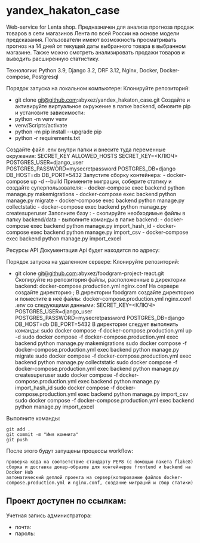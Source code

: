 # yandex_hakaton_case
Web-service for Lenta shop.
Предназначен для анализа прогноза продаж товаров в сети магазинов Лента по всей России на основе модели предсказания.
Пользователи имеют возможность просматривать прогноз на 14 дней от текущей даты выбранного товара в выбранном магазине. Также можно смотреть анализировать продажи товаров и выводить расширенную статистику.


Технологии:
Python 3.9, Django 3.2, DRF 3.12, Nginx, Docker, Docker-compose, Postgresql

Порядок запуска на локальном компьютере: 
  Клонируйте репозиторий:
   - git clone git@github.com:abyxez/yandex_hakaton_case.git
  Создайте и активируйте виртуальное окружение в папке backend, обновите pip и установите зависимости:
   - python -m venv venv
   - venv/Scripts/activate
   - python -m pip install --upgrade pip
   - python -r requirements.txt

  
   Создайте файл .env внутри папки  и внесите туда переменные окружения:
    SECRET_KEY
    ALLOWED_HOSTS
    SECRET_KEY=<КЛЮЧ>
    POSTGRES_USER=django_user
    POSTGRES_PASSWORD=mysecretpassword
    POSTGRES_DB=django
    DB_HOST=db
    DB_PORT=5432
   Запустите сборку контейнера:
    - docker-compose up -d --build
    Примените миграции, соберите статику и создайте суперпользователя:
    - docker-compose exec backend python manage.py makemigrations
    - docker-compose exec backend python manage.py migrate
    - docker-compose exec backend python manage.py collectstatic
    - docker-compose exec backend python manage.py createsuperuser
    Заполните базу :
    - скопируйте необходимые файлы в папку backend/data 
    - выполните команды в папке backend:
        - docker-compose exec backend python manage.py import_hash_id
        - docker-compose exec backend python manage.py import_csv
        - docker-compose exec backend python manage.py import_excel

Ресурсы API
Документация Api будет находится по адресу:


Порядок запуска на удаленном сервере:
  Клонируйте репозиторий:
   - git clone git@github.com:abyxez/foodgram-project-react.git
  Скопируйте из репозитория файлы, расположенные в директории backend:
    docker-compose.production.yml
    nginx.conf
 На сервере создайте директорию ;
 В директории foodgram создайте директорию  и поместите в неё файлы:
    docker-compose.production.yml
    nginx.conf
    .env со следующими данными:
        SECRET_KEY=<КЛЮЧ>
        POSTGRES_USER=django_user
        POSTGRES_PASSWORD=mysecretpassword
        POSTGRES_DB=django
        DB_HOST=db
        DB_PORT=5432
 В директории  следует выполнить команды:
    sudo docker compose -f docker-compose.production.yml up -d
    sudo docker compose -f docker-compose.production.yml exec backend python manage.py makemigrations
    sudo docker compose -f docker-compose.production.yml exec backend python manage.py migrate
    sudo docker compose -f docker-compose.production.yml exec backend python manage.py collectstatic
    sudo docker compose -f docker-compose.production.yml exec backend python manage.py createsuperuser
    sudo docker compose -f docker-compose.production.yml exec backend python manage.py import_hash_id
    sudo docker compose -f docker-compose.production.yml exec backend python manage.py import_csv
    sudo docker compose -f docker-compose.production.yml exec backend python manage.py import_excel

 Выполните команды:

    git add .
    git commit -m "Имя коммита"
    git push

 После этого будут запущены процессы workflow:

    проверка кода на соответствие стандарту PEP8 (с помощью пакета flake8)
    сборка и доставка докер-образов для контейнеров frontend и backend на Docker Hub
    автоматический деплой проекта на сервер(копирование файлов docker-compose.production.yml и nginx.conf, создание миграций и сбор статики)


Проект доступен по ссылкам:
- 


Учетная запись администратора:
- почта:
- пароль: 
